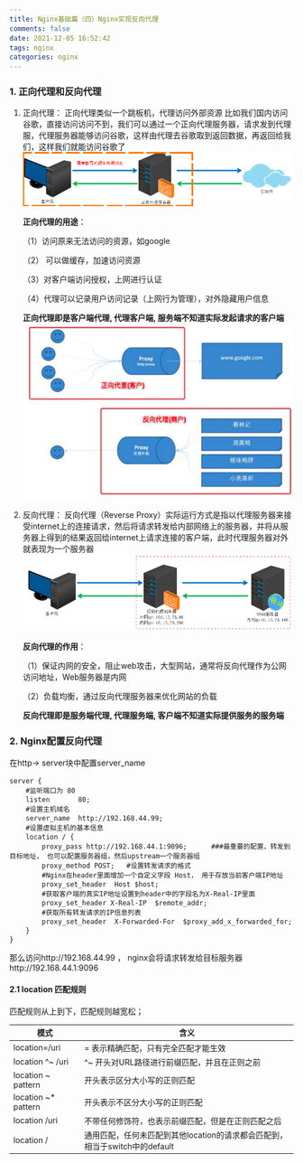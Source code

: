 ```yaml
---
title: Nginx基础篇（四）Nginx实现反向代理
comments: false
date: 2021-12-05 16:52:42
tags: nginx
categories: nginx
---
```

### 1. 正向代理和反向代理
1. 正向代理：
   正向代理类似一个跳板机，代理访问外部资源
比如我们国内访问谷歌，直接访问访问不到，我们可以通过一个正向代理服务器，请求发到代理服，代理服务器能够访问谷歌，这样由代理去谷歌取到返回数据，再返回给我们，这样我们就能访问谷歌了
![正向代理](./nginx-04/1.png)

    **正向代理的用途**：
    
    （1）访问原来无法访问的资源，如google
    
    （2） 可以做缓存，加速访问资源
    
    （3）对客户端访问授权，上网进行认证
    
    （4）代理可以记录用户访问记录（上网行为管理），对外隐藏用户信息
    
    **正向代理即是客户端代理, 代理客户端, 服务端不知道实际发起请求的客户端**
   ![正反向代理](./nginx-04/3.png)
   
2. 反向代理：
   反向代理（Reverse Proxy）实际运行方式是指以代理服务器来接受internet上的连接请求，然后将请求转发给内部网络上的服务器，并将从服务器上得到的结果返回给internet上请求连接的客户端，此时代理服务器对外就表现为一个服务器
   ![反向代理](./nginx-04/2.png)
   
   **反向代理的作用**：
   
   （1）保证内网的安全，阻止web攻击，大型网站，通常将反向代理作为公网访问地址，Web服务器是内网
   
   （2）负载均衡，通过反向代理服务器来优化网站的负载

   **反向代理即是服务端代理, 代理服务端, 客户端不知道实际提供服务的服务端**


### 2. Nginx配置反向代理
在http-> server块中配置server_name
```shell
server {
    #监听端口为 80
    listen       80;
    #设置主机域名
    server_name  http://192.168.44.99;
    #设置虚拟主机的基本信息
    location / {
        proxy_pass http://192.168.44.1:9096;      ###最重要的配置，转发到目标地址， 也可以配置服务器组，然后upstream一个服务器组
        proxy_method POST;   #设置转发请求的格式
        #Nginx在header里面增加一个自定义字段 Host， 用于存放当前客户端IP地址
        proxy_set_header  Host $host;
        #获取客户端的真实IP地址设置到header中的字段名为X-Real-IP里面
        proxy_set_header X-Real-IP  $remote_addr;
        #获取所有转发请求的IP信息列表
        proxy_set_header  X-Forwarded-For  $proxy_add_x_forwarded_for;
    }
}
```
那么访问http://192.168.44.99 ， nginx会将请求转发给目标服务器http://192.168.44.1:9096

#### 2.1 location 匹配规则
匹配规则从上到下，匹配规则越宽松；

|   模式   |   含义   | 
| ---- | ---- |
|   location=/uri   |   = 表示精确匹配，只有完全匹配才能生效   |      
|   location ^~ /uri   |   ^~ 开头对URL路径进行前缀匹配，并且在正则之前   |      
|   location ~ pattern   |   开头表示区分大小写的正则匹配   |   
|   location ~* pattern   |   开头表示不区分大小写的正则匹配   |     
|   location /uri   |   不带任何修饰符，也表示前缀匹配，但是在正则匹配之后   |     
|   location /  |   通用匹配，任何未匹配到其他location的请求都会匹配到，相当于switch中的default   |     


